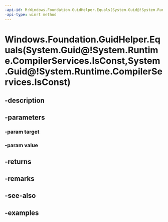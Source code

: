 ```yaml
---
-api-id: M:Windows.Foundation.GuidHelper.Equals(System.Guid@!System.Runtime.CompilerServices.IsConst,System.Guid@!System.Runtime.CompilerServices.IsConst)
-api-type: winrt method
---
```


# Windows.Foundation.GuidHelper.Equals(System.Guid@!System.Runtime.CompilerServices.IsConst,System.Guid@!System.Runtime.CompilerServices.IsConst)

<!--
public static bool Equals (Guid target, Guid value);
-->


## -description

## -parameters

### -param target

### -param value

## -returns

## -remarks

## -see-also

## -examples


